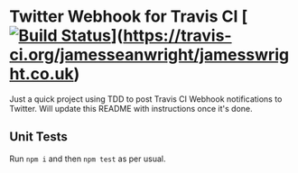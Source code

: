 # Twitter Webhook for Travis CI [[![Build Status](https://travis-ci.org/jamesseanwright/travis-twitter-webhook.svg)](https://travis-ci.org/jamesseanwright/travis-twitter-webhook)](https://travis-ci.org/jamesseanwright/jamesswright.co.uk)

Just a quick project using TDD to post Travis CI Webhook notifications to Twitter. Will update this README with instructions once it's done.

## Unit Tests
Run `npm i` and then `npm test` as per usual.